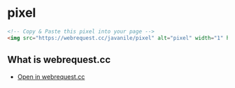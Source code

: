 # pixel

```html
<!-- Copy & Paste this pixel into your page -->
<img src="https://webrequest.cc/javanile/pixel" alt="pixel" width="1" height="1" />
```

## What is webrequest.cc

- [Open in webrequest.cc](https://javanile-webrequest.herokuapp.com/javanile/webrequest-utils/redirect?_bypass_landing_page=yes)
